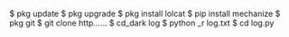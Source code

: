 $ pkg update
$ pkg upgrade
$ pkg install lolcat
$ pip install mechanize
$ pkg git
$ git clone http......
$ cd_dark log
$ python _r log.txt
$ cd log.py



